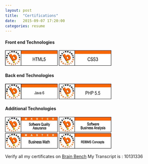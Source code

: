 ```yaml
---
layout: post
title:  "Certifications"
date:   2015-09-07 17:20:00
categories: resume
---
```


#### Front end Technologies ####
![html5 Certificate](/assets/html5.jpg)
![CSS3 Certificate](/assets/css3.jpg)

#### Back end Technologies ####
![Java Certificate](/assets/java.jpg)
![PHP Certificate](/assets/php.jpg)

#### Additional Technologies ####
![qa Certificate](/assets/qa.jpg)
![ba Certificate](/assets/business_analysis.jpg)
![math Certificate](/assets/math.jpg)
![rdbms Certificate](/assets/rdbms.jpg)

Verify all my certificates on [Brain Bench][:brainbench]
My Transcript is : 10131336 

[:brainbench]: https://www.brainbench.com